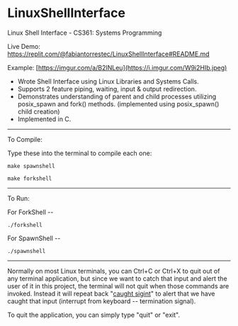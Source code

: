 # LinuxShellInterface
Linux Shell Interface - CS361: Systems Programming

Live Demo: https://replit.com/@fabiantorrestec/LinuxShellInterface#README.md

Example: [https://imgur.com/a/B2INLeu](https://i.imgur.com/W9i2HIb.jpeg)

- Wrote Shell Interface using Linux Libraries and Systems Calls. 
- Supports 2 feature piping, waiting, input & output redirection. 
- Demonstrates understanding of parent and child processes utilizing posix_spawn and fork() methods. (implemented using posix_spawn() child creation)
- Implemented in C.

----------------
To Compile:

Type these into the terminal to compile each one:

    make spawnshell
    
    make forkshell
    
----------------
To Run: 

For ForkShell -- 

    ./forkshell

For SpawnShell --

    ./spawnshell

----------------
Normally on most Linux terminals, you can Ctrl+C or Ctrl+X to quit out of any terminal application, but since we want to catch that input and alert the user of it in this project, the terminal will not quit when those commands are invoked. Instead it will repeat back "[caught sigint](https://man7.org/linux/man-pages/man7/signal.7.html)" to alert that we have caught that input (interrupt from keyboard -- termination signal).

To quit the application, you can simply type "quit" or "exit".

